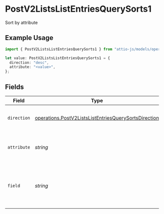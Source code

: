 # PostV2ListsListEntriesQuerySorts1

Sort by attribute

## Example Usage

```typescript
import { PostV2ListsListEntriesQuerySorts1 } from "attio-js/models/operations";

let value: PostV2ListsListEntriesQuerySorts1 = {
  direction: "desc",
  attribute: "<value>",
};
```

## Fields

| Field                                                                                                                        | Type                                                                                                                         | Required                                                                                                                     | Description                                                                                                                  |
| ---------------------------------------------------------------------------------------------------------------------------- | ---------------------------------------------------------------------------------------------------------------------------- | ---------------------------------------------------------------------------------------------------------------------------- | ---------------------------------------------------------------------------------------------------------------------------- |
| `direction`                                                                                                                  | [operations.PostV2ListsListEntriesQuerySortsDirection](../../models/operations/postv2listslistentriesquerysortsdirection.md) | :heavy_check_mark:                                                                                                           | The direction to sort the results by.                                                                                        |
| `attribute`                                                                                                                  | *string*                                                                                                                     | :heavy_check_mark:                                                                                                           | A slug or ID to identify the attribute to sort by.                                                                           |
| `field`                                                                                                                      | *string*                                                                                                                     | :heavy_minus_sign:                                                                                                           | Which field on the value to sort by e.g. "last_name" on a name value.                                                        |